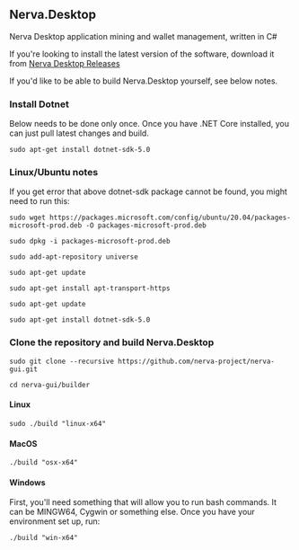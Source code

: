 ## Nerva.Desktop

Nerva Desktop application mining and wallet management, written in C#

If you're looking to install the latest version of the software, download it from [Nerva Desktop Releases][nerva-desktop-releases]

If you'd like to be able to build Nerva.Desktop yourself, see below notes.

### Install Dotnet

Below needs to be done only once.  Once you have .NET Core installed, you can just pull latest changes and build.

`sudo apt-get install dotnet-sdk-5.0`

### Linux/Ubuntu notes

If you get error that above dotnet-sdk package cannot be found, you might need to run this:
 
`sudo wget https://packages.microsoft.com/config/ubuntu/20.04/packages-microsoft-prod.deb -O packages-microsoft-prod.deb`

`sudo dpkg -i packages-microsoft-prod.deb`

`sudo add-apt-repository universe`

`sudo apt-get update`

`sudo apt-get install apt-transport-https`

`sudo apt-get update`

`sudo apt-get install dotnet-sdk-5.0`  

### Clone the repository and build Nerva.Desktop

`sudo git clone --recursive https://github.com/nerva-project/nerva-gui.git`

`cd nerva-gui/builder`

#### Linux

`sudo ./build "linux-x64"`

#### MacOS

`./build "osx-x64"`

#### Windows

First, you'll need something that will allow you to run bash commands. It can be MINGW64, Cygwin or something else.  Once you have your environment set up, run:

`./build "win-x64"`



<!-- Reference links -->
[nerva-desktop-releases]: https://github.com/nerva-project/nerva-gui/releases
